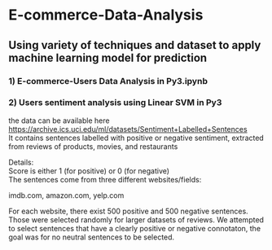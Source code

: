 # E-commerce-Data-Analysis
## Using variety of techniques and dataset to apply machine learning model for prediction
### 1) E-commerce-Users Data Analysis in Py3.ipynb
  
    
      
        
        





### 2) Users sentiment analysis using Linear SVM in Py3
the data can be available here  
https://archive.ics.uci.edu/ml/datasets/Sentiment+Labelled+Sentences  
It contains sentences labelled with positive or negative sentiment, extracted from reviews of products, movies, and restaurants


Details:  
Score is either 1 (for positive) or 0 (for negative)    	
The sentences come from three different websites/fields:    
  
imdb.com, amazon.com, yelp.com    
  
For each website, there exist 500 positive and 500 negative sentences. Those were selected randomly for larger datasets of reviews. 
We attempted to select sentences that have a clearly positive or negative connotaton, the goal was for no neutral sentences to be selected.

